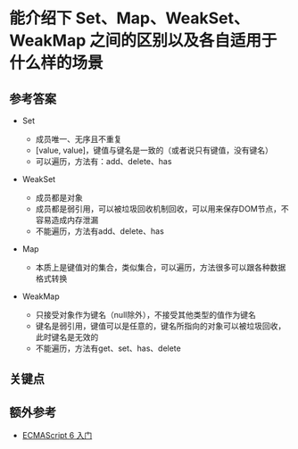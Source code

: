 # 能介绍下 Set、Map、WeakSet、WeakMap 之间的区别以及各自适用于什么样的场景

## 参考答案

* Set
  * 成员唯一、无序且不重复
  * [value, value]，键值与键名是一致的（或者说只有键值，没有键名）
  * 可以遍历，方法有：add、delete、has

* WeakSet
  * 成员都是对象
  * 成员都是弱引用，可以被垃圾回收机制回收，可以用来保存DOM节点，不容易造成内存泄漏
  * 不能遍历，方法有add、delete、has

* Map
  * 本质上是键值对的集合，类似集合，可以遍历，方法很多可以跟各种数据格式转换

* WeakMap
  * 只接受对象作为键名（null除外），不接受其他类型的值作为键名
  * 键名是弱引用，键值可以是任意的，键名所指向的对象可以被垃圾回收，此时键名是无效的
  * 不能遍历，方法有get、set、has、delete

## 关键点

## 额外参考

* [ECMAScript 6 入门](http://es6.ruanyifeng.com/#docs/set-map/)

<!-- tags: (javascript) -->

<!-- expertise: (0) -->
